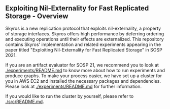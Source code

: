 ## Exploiting Nil-Externality for Fast Replicated Storage - Overview

Skyros is a new replication protocol that exploits nil-externality, a property of storage interfaces. Skyros offers high performance by deferring ordering and executing operations until their effects are externalized.  This repository contains Skyros' implementation and related experiments appearing in the paper titled "Exploiting Nil-Externality for Fast Replicated Storage" in SOSP 2021. 
 
If you are an artifact evaluator for SOSP 21, we recommend you to look at [./experiments/README.md](./experiments/README.md) to know more about how to run experiments and produce graphs. To make your process easier, we have set up a cluster for you in AWS EC2 and installed the necessary packages and dependencies. Please look at [./experiments/README.md](./experiments/README.md) for further information.

If you would like to run the cluster by yourself, please refer to [./src/README.md](./src/README.md). 